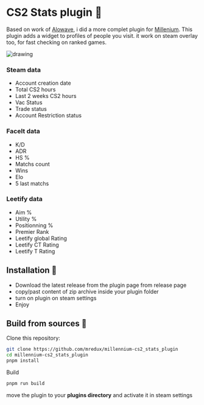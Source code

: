 # CS2 Stats plugin 🚀

Based on work of [Alowave](https://github.com/alowave/millennium-faceit-stats), i did a more complet plugin for [Millenium](https://github.com/shdwmtr/millennium). This plugin adds a widget to profiles of people you visit.
it work on steam overlay too, for fast checking on ranked games.


![drawing](https://i.imgur.com/TxHtasb.png)

### Steam data
* Account creation date
* Total CS2 hours
* Last 2 weeks CS2 hours
* Vac Status
* Trade status
* Account Restriction status

### FaceIt data
* K/D
* ADR
* HS %
* Matchs count
* Wins
* Elo
* 5 last matchs

### Leetify data
* Aim %
* Utility %
* Positionning %
* Premier Rank
* Leetify global Rating
* Leetify CT Rating
* Leetify T Rating

## Installation 🚀
* Download the latest release from the plugin page from release page 
* copy/past content of zip archive inside your plugin folder 
* turn on plugin on steam settings 
* Enjoy 

## Build from sources 🚀
Clone this repository:
```bash
git clone https://github.com/mredux/millennium-cs2_stats_plugin
cd millennium-cs2_stats_plugin
pnpm install
```
Build
```bash
pnpm run build
```
move the plugin to your **plugins directory** and activate it in steam settings
